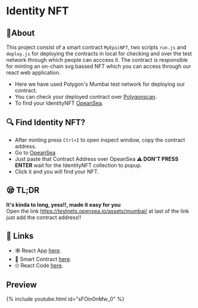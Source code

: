 # Identity NFT

## 🧾About 
This project consist of a smart contract `MyEpicNFT`, two scripts `run.js` and `deploy.js` for deploying the contracts in local for checking and over the test network through which people can acccess it. The contract is responsible for minting an on-chain svg bassed NFT which you can access through our react web application.

- Here we have used Polygon's Mumbai test network for deploying our contract.
- You can check your deployed contract over [Polygonscan](https://mumbai.polygonscan.com/).
- To find your IdentityNFT [OpeanSea](https://testnets.opensea.io/). 

## 🔍 Find Identity NFT?
- After minting press `Ctrl+I` to open inspect window, copy the contract address.
- Go to [OpeanSea](https://testnets.opensea.io/)
- Just paste that Contract Address over OpeanSea **⚠ DON'T PRESS ENTER** wait for the IdentityNFT collection to popup.
- Click it and you will find your NFT.

## 😪 TL;DR
 **It's kinda to long, yess!!, made it easy for you**
<br>
Open the link https://testnets.opensea.io/assets/mumbai/ at last of the link just add the contract address!!


## 🔗 Links
- 🕸 React App [here](https://identitynft.ayushmaan02.repl.co/).
- 👀 Smart Contract [here](https://github.com/ayushmaan02/IdentityNFT).
- 🙄 React Code [here](https://replit.com/@ayushmaan02/IdentityNFT).

## Preview
{% include youtube.html id="sFOin0nMw_0" %}